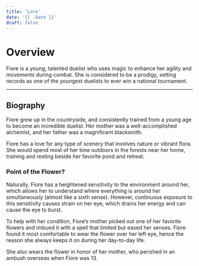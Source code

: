 ```yaml
---
title: 'Lore'
date: '{{ .Date }}'
draft: false
---
```



# Overview

Fiore is a young, talented duelist who uses magic to enhance her agility and movements during combat. She is considered to be a prodigy, setting records as one of the youngest duelists to ever win a national tournament.

---

## Biography
Fiore grew up in the countryside, and consistently trained from a young age to become an incredible duelist. Her mother was a well-accomplished alchemist, and her father was a magnificent blacksmith.

Fiore has a love for any type of scenery that involves nature or vibrant flora. She would spend most of her time outdoors in the forests near her home, training and resting beside her favorite pond and retreat.

### Point of the Flower?
Naturally, Fiore has a heightened sensitivity to the environment around her, which allows her to understand where everything is around her simultaneously (almost like a sixth sense). However, continuous exposure to this sensitivity causes strain on her eye, which drains her energy and can cause the eye to burst.

To help with her condition, Fiore’s mother picked out one of her favorite flowers and imbued it with a spell that limited but eased her senses. Fiore found it most comfortable to wear the flower over her left eye, hence the reason she always keeps it on during her day-to-day life.

She also wears the flower in honor of her mother, who perished in an ambush overseas when Fiore was 13.

